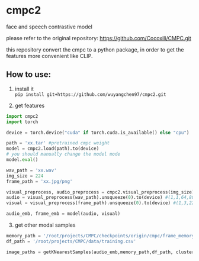 # cmpc2
 face and speech contrastive model

please refer to the original repository: https://github.com/Cocoxili/CMPC.git  


this repository convert the cmpc to a python package, in order to get the features more convenient like CLIP.

## How to use:  
1. install it  
`pip install git+https://github.com/wuyangchen97/cmpc2.git` 

2. get features 
```python
import cmpc2
import torch

device = torch.device("cuda" if torch.cuda.is_available() else "cpu")

path = 'xx.tar' #pretrained cmpc weight
model = cmpc2.load(path).to(device)
# you should manually change the model mode
model.eval()

wav_path = 'xx.wav'
img_size = 224
frame_path = 'xx.jpg/png'

visual_preprocess, audio_preprocess = cmpc2.visual_preprocess(img_size), cav_mae.audio_preprocess()
audio = visual_preprocess(wav_path).unsqueeze(0).to(device) #(1,1,64,800)
visual = visual_preprocess(frame_path).unsqueeze(0).to(device) #(1,3,224,224)

audio_emb, frame_emb = model(audio, visual)

```

3. get other modal samples  
```python
memory_path = '/root/projects/CMPC/checkpoints/origin/cmpc/frame_memory_best.pth.tar'
df_path = '/root/projects/CMPC/data/training.csv'

image_paths = getKNearestSamples(audio_emb,memory_path,df_path, cluster=1000,K=3)
```

